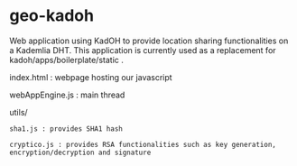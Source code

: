 geo-kadoh
=========
Web application using KadOH to provide location sharing functionalities on a Kademlia DHT.
This application is currently used as a replacement for kadoh/apps/boilerplate/static .

index.html : webpage hosting our javascript

webAppEngine.js : main thread

utils/

	sha1.js : provides SHA1 hash

	cryptico.js : provides RSA functionalities such as key generation, encryption/decryption and signature

